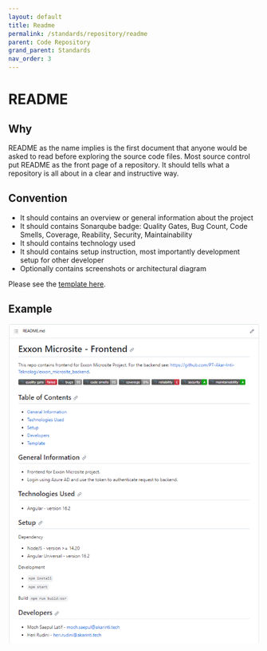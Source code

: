 ```yaml
---
layout: default
title: Readme
permalink: /standards/repository/readme
parent: Code Repository
grand_parent: Standards
nav_order: 3
---
```


# README

## Why

README as the name implies is the first document that anyone would be asked to read before exploring the source code files. Most source control put README as the front page of a repository. It should tells what a repository is all about in a clear and instructive way.

## Convention

- It should contains an overview or general information about the project
- It should contains Sonarqube badge: Quality Gates, Bug Count, Code Smells, Coverage, Reability, Security, Maintainability
- It should contains technology used
- It should contains setup instruction, most importantly development setup for other developer
- Optionally contains screenshots or architectural diagram

Please see the [template here](https://raw.githubusercontent.com/PT-Akar-Inti-Teknologi/pt-akar-inti-teknologi.github.io/main/downloads/README.template.md).

## Example

![image](https://github.com/PT-Akar-Inti-Teknologi/ait_development_standard_assets/blob/main/Github/1.png?raw=true)